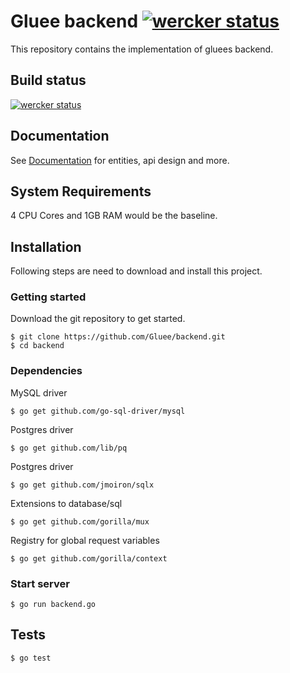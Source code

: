 Gluee backend [![wercker status](https://app.wercker.com/status/79fb688d3dd5889a31d18cf6fee31a24/s/ "wercker status")](https://app.wercker.com/project/bykey/79fb688d3dd5889a31d18cf6fee31a24)
=====================

This repository contains the implementation of gluees backend.

## Build status

[![wercker status](https://app.wercker.com/status/79fb688d3dd5889a31d18cf6fee31a24/m "wercker status")](https://app.wercker.com/project/bykey/79fb688d3dd5889a31d18cf6fee31a24)

## Documentation

See [Documentation](https://github.com/Gluee/backend/wiki) for entities, api design and more.

## System Requirements

4 CPU Cores and 1GB RAM would be the baseline.

## Installation

Following steps are need to download and install this project.

### Getting started

Download the git repository to get started.

```shell
$ git clone https://github.com/Gluee/backend.git
$ cd backend
```

### Dependencies

MySQL driver

```shell
$ go get github.com/go-sql-driver/mysql
```

Postgres driver

```shell
$ go get github.com/lib/pq
```

Postgres driver

```shell
$ go get github.com/jmoiron/sqlx
```

Extensions to database/sql

```shell
$ go get github.com/gorilla/mux
```

Registry for global request variables

```shell
$ go get github.com/gorilla/context
```

### Start server

```shell
$ go run backend.go
```

## Tests

```shell
$ go test
```
